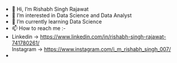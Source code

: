 - 👋 Hi, I’m Rishabh Singh Rajawat
- 👀 I’m interested in Data Science and Data Analyst
- 🌱 I’m currently learning Data Science
- 📫 How to reach me :-
- Linkedin -> https://www.linkedin.com/in/rishabh-singh-rajawat-741780261/ <br>
Instagram -> https://www.instagram.com/i_m_rishabh_singh_007/
- 

<!---
Rishabh01411/Rishabh01411 is a ✨ special ✨ repository because its `README.md` (this file) appears on your GitHub profile.
You can click the Preview link to take a look at your changes.
--->
